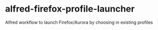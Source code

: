 alfred-firefox-profile-launcher
===============================

Alfred workflow to launch Firefox/Aurora by choosing in existing profiles
